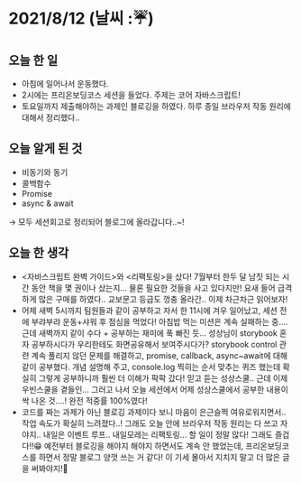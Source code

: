 # 2021/8/12 (날씨 :☔)

## 오늘 한 일
- 아침에 일어나서 운동했다.
- 2시에는 프리온보딩코스 세션을 들었다. 주제는 코어 자바스크립트!
- 토요일까지 제출해야하는 과제인 블로깅을 하였다. 하루 종일 브라우저 작동 원리에 대해서 정리했다.. 

## 오늘 알게 된 것
- 비동기와 동기
- 콜백함수
- Promise
- async & await

→ 모두 세션회고로 정리되어 블로그에 올라갑니다..~!

## 오늘 한 생각
- <자바스크립트 완벽 가이드>와 <리팩토링>을 샀다! 7월부터 한두 달 남짓 되는 시간 동안 책을 몇 권이나 샀는지... 물론 필요한 것들을 사고 있다지만! 요새 들어 급격하게 많은 구매를 하였다.. 교보문고 등급도 껑충 올라간.. 이제 차근차근 읽어보자!
- 어제 새벽 5시까지 팀원들과 같이 공부하고 자서 한 11시에 겨우 일어났고, 세션 전에 부랴부랴 운동+샤워 후 점심을 먹었다! 아침밥 먹는 미션은 계속 실패하는 중.... 근데 새벽까지 같이 수다 + 공부하는 재미에 푹 빠진 듯... 성상님이 storybook 혼자 공부하시다가 우리한테도 화면공유해서 보여주시다가? storybook control 관련 계속 풀리지 않던 문제를 해결하고, promise, callback, async~await에 대해 같이 공부했다. 개념 설명해 주고, console.log 찍히는 순서 맞추는 퀴즈 했는데 확실히 그렇게 공부하니까 훨씬 더 이해가 팍팍 갔다! 믿고 듣는 성상스쿨.. 근데 이제 우빈스쿨을 곁들인... 그러고 나서 오늘 세션에서 어제 성상스쿨에서 공부한 내용이 싹 나온 것....! 완전 적중률 100%였다!
- 코드를 짜는 과제가 아닌 블로깅 과제이다 보니 마음이 은근슬쩍 여유로워지면서.. 작업 속도가 확실히 느려졌다..! 그래도 오늘 안에 브라우저 작동 원리는 다 쓰고 자야지.. 내일은 이벤트 루프.. 내일모레는 리팩토링... 할 일이 정말 많다! 그래도 즐겁다!!😁 예전부터 블로깅을 해야지 해야지 하면서도 계속 안 했었는데, 프리온보딩코스를 하면서 정말 블로그 양껏 쓰는 거 같다! 이 기세 몰아서 지치지 말고 더 많은 글을 써봐야지!💪
